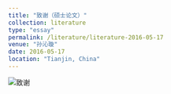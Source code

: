 ```yaml
---
title: "致谢（硕士论文）"
collection: literature
type: "essay"
permalink: /literature/literature-2016-05-17
venue: "孙沁璇"
date: 2016-05-17
location: "Tianjin, China"
---
```


![致谢](https://sunqinxuan.github.io/images/literature-2016-05-17-img1.jpg)
